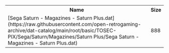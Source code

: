 <table>
<tr><th>Name</th><th>Size</th></tr>
<tr><td>
[Sega Saturn - Magazines - Saturn Plus.dat](https://raw.githubusercontent.com/open-retrogaming-archive/dat-catalog/main/root/basic/TOSEC-PIX/Sega/Saturn/Magazines/Saturn Plus/Sega Saturn - Magazines - Saturn Plus.dat)
</td><td>888</td></tr>
</table>
